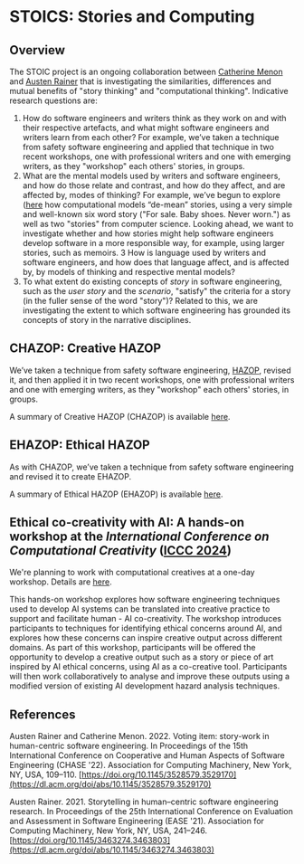 # STOICS: Stories and Computing

## Overview

The STOIC project is an ongoing collaboration between [Catherine Menon](https://researchprofiles.herts.ac.uk/en/persons/catherine-menon) and [Austen Rainer](https://pure.qub.ac.uk/en/persons/austen-rainer) that is investigating the similarities, differences and mutual benefits of "story thinking" and "computational thinking". Indicative research questions are:

1. How do software engineers and writers think as they work on and with their respective artefacts, and what might software engineers and writers learn from each other? For example, we’ve taken a technique from safety software engineering and applied that technique in two recent workshops, one with professional writers and one with emerging writers, as they "workshop" each others' stories, in groups.
2. What are the mental models used by writers and software engineers, and how do those relate and contrast, and how do they affect, and are affected by, modes of thinking? For example, we’ve begun to explore ([here](https://ppig.org/files/2022-PPIG-33rd-rainer.pdf) how computational models “de-mean” stories, using a very simple and well-known six word story ("For sale. Baby shoes. Never worn.") as well as two "stories" from computer science. Looking ahead, we want to investigate whether and how stories might help software engineers develop software in a more responsible way, for example, using larger stories, such as memoirs.
3 How is language used by writers and software engineers, and how does that language affect, and is affected by, by models of thinking and respective mental models?
4. To what extent do existing concepts of _story_ in software engineering, such as the _user story_ and the _scenario_, "satisfy" the criteria for a story (in the fuller sense of the word "story")? Related to this, we are investigating the extent to which software engineering has grounded its concepts of story in the narrative disciplines.

## CHAZOP: Creative HAZOP

We’ve taken a technique from safety software engineering, [HAZOP](https://en.wikipedia.org/wiki/Hazard_and_operability_study), revised it, and then applied it in two recent workshops, one with professional writers and one with emerging writers, as they "workshop" each others' stories, in groups.

A summary of Creative HAZOP (CHAZOP) is available [here](chazop.md).

## EHAZOP: Ethical HAZOP

As with CHAZOP, we’ve taken a technique from safety software engineering and revised it to create EHAZOP.

A summary of Ethical HAZOP (EHAZOP) is available [here](ehazop.md).

## Ethical co-creativity with AI: A hands-on workshop at the _International Conference on Computational Creativity_ ([ICCC 2024](https://computationalcreativity.net/iccc24/))

We're planning to work with computational creatives at a one-day workshop. Details are [here](iccc2024workshop.md).

This hands-on workshop explores how software engineering techniques used to develop AI systems can be translated into creative practice to support and facilitate human - AI co-creativity. The workshop introduces participants to techniques for identifying ethical concerns around AI, and explores how these concerns can inspire creative output across different domains. As part of this workshop, participants will be offered the opportunity to develop a creative output such as a story or piece of art inspired by AI ethical concerns, using AI as a co-creative tool. Participants will then work collaboratively to analyse and improve these outputs using a modified version of existing AI development hazard analysis techniques.

## References

Austen Rainer and Catherine Menon. 2022. Voting item: story-work in human-centric software engineering. In Proceedings of the 15th International Conference on Cooperative and Human Aspects of Software Engineering (CHASE '22). Association for Computing Machinery, New York, NY, USA, 109–110. [https://doi.org/10.1145/3528579.3529170](https://dl.acm.org/doi/abs/10.1145/3528579.3529170)

Austen Rainer. 2021. Storytelling in human–centric software engineering research. In Proceedings of the 25th International Conference on Evaluation and Assessment in Software Engineering (EASE '21). Association for Computing Machinery, New York, NY, USA, 241–246. [https://doi.org/10.1145/3463274.3463803](https://dl.acm.org/doi/abs/10.1145/3463274.3463803)

